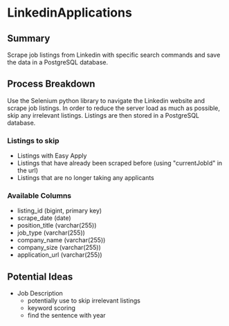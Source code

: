 # LinkedinApplications

## Summary
Scrape job listings from Linkedin with specific search commands and save the data in a PostgreSQL database.

## Process Breakdown
Use the Selenium python library to navigate the Linkedin website and scrape job listings. In order to reduce the server load as much as possible, skip any irrelevant listings. Listings are then stored in a PostgreSQL database.
### Listings to skip
- Listings with Easy Apply
- Listings that have already been scraped before (using "currentJobId" in the url)
- Listings that are no longer taking any applicants
### Available Columns
- listing_id (bigint, primary key)
- scrape_date (date)
- position_title (varchar(255))
- job_type (varchar(255))
- company_name (varchar(255))
- company_size (varchar(255))
- application_url (varchar(255))

## Potential Ideas
- Job Description
    - potentially use to skip irrelevant listings
    - keyword scoring
    - find the sentence with year